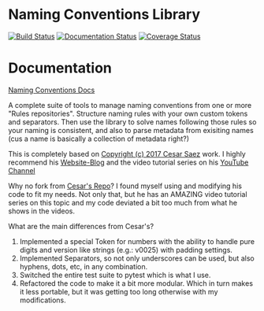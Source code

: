 # Naming Conventions Library

[![Build Status](https://travis-ci.org/xiancg/naming.svg?branch=master)](https://travis-ci.org/xiancg/naming)
[![Documentation Status](https://readthedocs.org/projects/naming-conventions/badge/?version=latest)](https://naming-conventions.readthedocs.io/en/latest/?badge=latest)
[![Coverage Status](https://coveralls.io/repos/github/xiancg/naming/badge.svg?branch=master)](https://coveralls.io/github/xiancg/naming?branch=master)

# Documentation
[Naming Conventions Docs](http://naming-conventions.rtfd.io/)

A complete suite of tools to manage naming conventions from one or more "Rules repositories". Structure naming rules with your own custom tokens and separators. Then use the library to solve names following those rules so your naming is consistent, and also to parse metadata from exisiting names (cus a name is basically a collection of metadata right?)

This is completely based on [Copyright (c) 2017 Cesar Saez](https://www.cesarsaez.me/) work. I highly recommend his [Website-Blog](https://www.cesarsaez.me/) and the video tutorial series on his [YouTube Channel](https://www.youtube.com/channel/UCRjk6bi_1ZQ9sL69agz0xMg)

Why no fork from [Cesar's Repo](https://github.com/csaez/naming)?
I found myself using and modifying his code to fit my needs. Not only that, but he has an AMAZING video tutorial series on this topic and my code deviated a bit too much from what he shows in the videos.

What are the main differences from Cesar's?
1. Implemented a special Token for numbers with the ability to handle pure digits and version like strings (e.g.: v0025) with padding settings.
2. Implemented Separators, so not only underscores can be used, but also hyphens, dots, etc, in any combination.
3. Switched the entire test suite to pytest which is what I use.
4. Refactored the code to make it a bit more modular. Which in turn makes it less portable, but it was getting too long otherwise with my modifications.